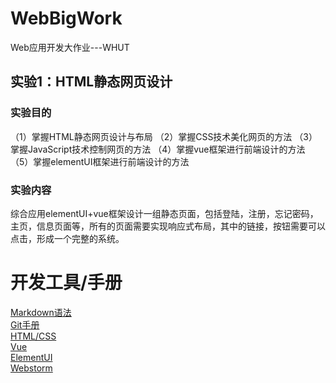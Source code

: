 # WebBigWork
Web应用开发大作业---WHUT
## 实验1：HTML静态网页设计
### 实验目的
（1）掌握HTML静态网页设计与布局
（2）掌握CSS技术美化网页的方法
（3）掌握JavaScript技术控制网页的方法
（4）掌握vue框架进行前端设计的方法
（5）掌握elementUI框架进行前端设计的方法
### 实验内容
综合应用elementUI+vue框架设计一组静态页面，包括登陆，注册，忘记密码，主页，信息页面等，所有的页面需要实现响应式布局，其中的链接，按钮需要可以点击，形成一个完整的系统。
# 开发工具/手册
[Markdown语法](https://markdown.com.cn)  
[Git手册](https://git-scm.com/book/zh/v2)  
[HTML/CSS](https://www.w3school.com.cn/)  
[Vue](https://cn.vuejs.org/guide/introduction.html)  
[ElementUI](https://element.eleme.cn/#/zh-CN/component/installation)  
[Webstorm](https://www.jetbrains.com/zh-cn/webstorm/)  
